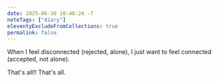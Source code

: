 ```yaml
---
date: 2025-06-30 10:48:24 -7
noteTags: ["diary"]
eleventyExcludeFromCollections: true
permalink: false
---
```

When I feel disconnected (rejected, alone), I just want to feel connected (accepted, not alone).

That's all!! That's all.